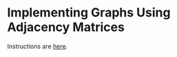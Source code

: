 # Implementing Graphs Using Adjacency Matrices

Instructions are [here](https://docs.google.com/document/d/1cbApFoZRZvfOVy5PA5neZ7l8_rv98MSq_xqv_oZdUZA/edit?usp=sharing).
